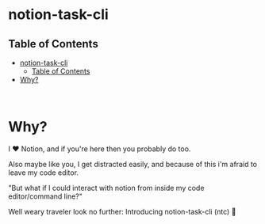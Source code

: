 # notion-task-cli


## Table of Contents


- [notion-task-cli](#notion-task-cli)
  - [Table of Contents](#table-of-contents)
- [Why?](#why)


<br>

# Why? 

I :heart: Notion, and if you're here then you probably do too. 

Also maybe like you, I get distracted easily, and because of this i'm afraid to leave my code editor.

"But what if I could interact with notion from inside my code editor/command line?" 

Well weary traveler look no further: Introducing notion-task-cli  (ntc) :robot:

